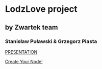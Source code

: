 # LodzLove project
## by Zwartek team
### Stanisław Puławski & Grzegorz Piasta


[PRESENTATION](https://sosnus.github.io/LodzLove/description.html)

[Create Your Node!](https://sosnus.github.io/LodzLove/createYourNode.html)